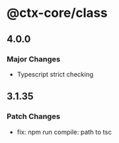 # @ctx-core/class

## 4.0.0

### Major Changes

- Typescript strict checking

## 3.1.35

### Patch Changes

- fix: npm run compile: path to tsc
